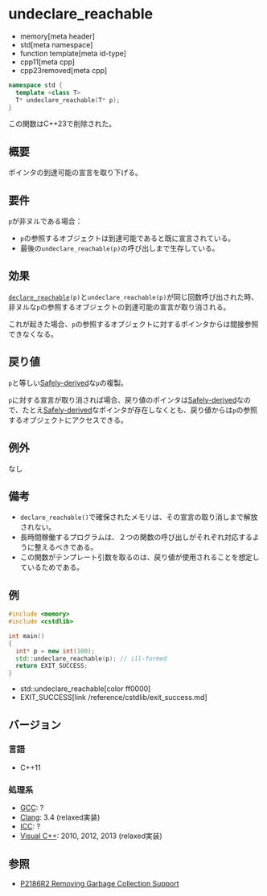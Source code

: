 # undeclare_reachable
* memory[meta header]
* std[meta namespace]
* function template[meta id-type]
* cpp11[meta cpp]
* cpp23removed[meta cpp]

```cpp
namespace std {
  template <class T>
  T* undeclare_reachable(T* p);
}
```

この関数はC++23で削除された。

## 概要
ポインタの到達可能の宣言を取り下げる。


## 要件
`p`が非ヌルである場合：

- `p`の参照するオブジェクトは到達可能であると既に宣言されている。
- 最後の`undeclare_reachable(p)`の呼び出しまで生存している。


## 効果
[`declare_reachable`](declare_reachable.md)`(p)`と`undeclare_reachable(p)`が同じ回数呼び出された時、非ヌルな`p`の参照するオブジェクトの到達可能の宣言が取り消される。

これが起きた場合、`p`の参照するオブジェクトに対するポインタからは間接参照できなくなる。


## 戻り値
`p`と等しい[Safely-derived](pointer_safety.md)な`p`の複製。

`p`に対する宣言が取り消されば場合、戻り値のポインタは[Safely-derived](pointer_safety.md)なので、たとえ[Safely-derived](pointer_safety.md)なポインタが存在しなくとも、戻り値からは`p`の参照するオブジェクトにアクセスできる。


## 例外
なし


## 備考
- `declare_reachable()`で確保されたメモリは、その宣言の取り消しまで解放されない。
- 長時間稼働するプログラムは、２つの関数の呼び出しがそれぞれ対応するように整えるべきである。
- この関数がテンプレート引数を取るのは、戻り値が使用されることを想定しているためである。


## 例
```cpp example
#include <memory>
#include <cstdlib>

int main()
{
  int* p = new int(100);
  std::undeclare_reachable(p); // ill-formed
  return EXIT_SUCCESS;
}
```
* std::undeclare_reachable[color ff0000]
* EXIT_SUCCESS[link /reference/cstdlib/exit_success.md]

## バージョン
### 言語
- C++11

### 処理系
- [GCC](/implementation.md#gcc): ?
- [Clang](/implementation.md#clang): 3.4 (relaxed実装)
- [ICC](/implementation.md#icc): ?
- [Visual C++](/implementation.md#visual_cpp): 2010, 2012, 2013 (relaxed実装)


## 参照
- [P2186R2 Removing Garbage Collection Support](https://www.open-std.org/jtc1/sc22/wg21/docs/papers/2021/p2186r2.html)
